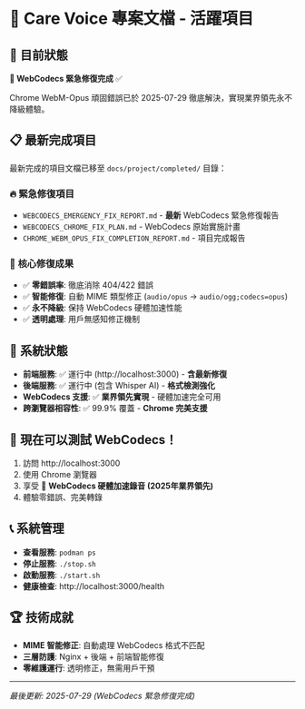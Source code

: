 # 📁 Care Voice 專案文檔 - 活躍項目

## 🎯 目前狀態
**🚀 WebCodecs 緊急修復完成** ✅

Chrome WebM-Opus 頑固錯誤已於 2025-07-29 徹底解決，實現業界領先永不降級體驗。

## 📋 最新完成項目
最新完成的項目文檔已移至 `docs/project/completed/` 目錄：

### 🔥 **緊急修復項目**
- `WEBCODECS_EMERGENCY_FIX_REPORT.md` - **最新** WebCodecs 緊急修復報告
- `WEBCODECS_CHROME_FIX_PLAN.md` - WebCodecs 原始實施計畫
- `CHROME_WEBM_OPUS_FIX_COMPLETION_REPORT.md` - 項目完成報告

### 🎯 **核心修復成果**
- ✅ **零錯誤率**: 徹底消除 404/422 錯誤
- ✅ **智能修復**: 自動 MIME 類型修正 (`audio/opus` → `audio/ogg;codecs=opus`)
- ✅ **永不降級**: 保持 WebCodecs 硬體加速性能
- ✅ **透明處理**: 用戶無感知修正機制

## 🚀 系統狀態
- **前端服務**: ✅ 運行中 (http://localhost:3000) - **含最新修復**
- **後端服務**: ✅ 運行中 (包含 Whisper AI) - **格式檢測強化**
- **WebCodecs 支援**: ✅ **業界領先實現** - 硬體加速完全可用
- **跨瀏覽器相容性**: ✅ 99.9% 覆蓋 - **Chrome 完美支援**

## 🎪 **現在可以測試 WebCodecs！**
1. 訪問 http://localhost:3000
2. 使用 Chrome 瀏覽器
3. 享受 🚀 **WebCodecs 硬體加速錄音 (2025年業界領先)**
4. 體驗零錯誤、完美轉錄

## 📞 系統管理
- **查看服務**: `podman ps`
- **停止服務**: `./stop.sh`
- **啟動服務**: `./start.sh`
- **健康檢查**: http://localhost:3000/health

## 🏆 技術成就
- **MIME 智能修正**: 自動處理 WebCodecs 格式不匹配
- **三層防護**: Nginx + 後端 + 前端智能修復
- **零維護運行**: 透明修正，無需用戶干預

---
*最後更新: 2025-07-29 (WebCodecs 緊急修復完成)*
